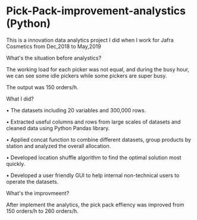 # Pick-Pack-improvement-analystics (Python)
This is a innovation data analytics project I did when I work for Jafra Cosmetics from Dec,2018 to May,2019


What's the situation before analystics?

The working load for each picker was not equal, and during the busy hour, we can see some idle pickers while some pickers are super busy.

The output was 150 orders/h.


What I did?

•	The datasets including 20 variables and 300,000 rows.

•	Extracted useful columns and rows from large scales of datasets and cleaned data using Python Pandas library.

•	Applied concat function to combine different datasets, group products by station and analyzed the overall allocation.

•	Developed location shuffle algorithm to find the optimal solution most quickly.

•	Developed a user friendly GUI to help internal non-technical users to operate the datasets.


What's the improvmeent?

After implement the analytics, the pick pack effiency was improved from 150 orders/h to 260 orders/h.


